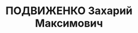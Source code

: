 ---
title: ПОДВИЖЕНКО Захарий Максимович
description: "Род. в 1886, с. Сунги, Смелянский р-н, Черкасская обл. \n  Приговор:\
  \ 26.10.1937 – ВМН"
---